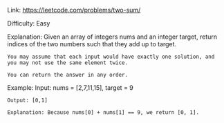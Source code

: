 Link: https://leetcode.com/problems/two-sum/

Difficulty: Easy

Explanation:
    Given an array of integers nums and an integer target, return indices of the two numbers such that they add up to target.

    You may assume that each input would have exactly one solution, and you may not use the same element twice.

    You can return the answer in any order.

Example:
    Input: nums = [2,7,11,15], target = 9
    
    Output: [0,1]
    
    Explanation: Because nums[0] + nums[1] == 9, we return [0, 1].
